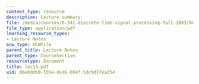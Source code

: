 ```yaml
---
content_type: resource
description: Lecture summary.
file: /media/courses/6-341-discrete-time-signal-processing-fall-2005/06e8ddb9555ede1b094f5dc9d17ea254_lec13.pdf
file_type: application/pdf
learning_resource_types:
- Lecture Notes
ocw_type: OCWFile
parent_title: Lecture Notes
parent_type: CourseSection
resourcetype: Document
title: lec13.pdf
uid: 06e8ddb9-555e-de1b-094f-5dc9d17ea254
---
```

